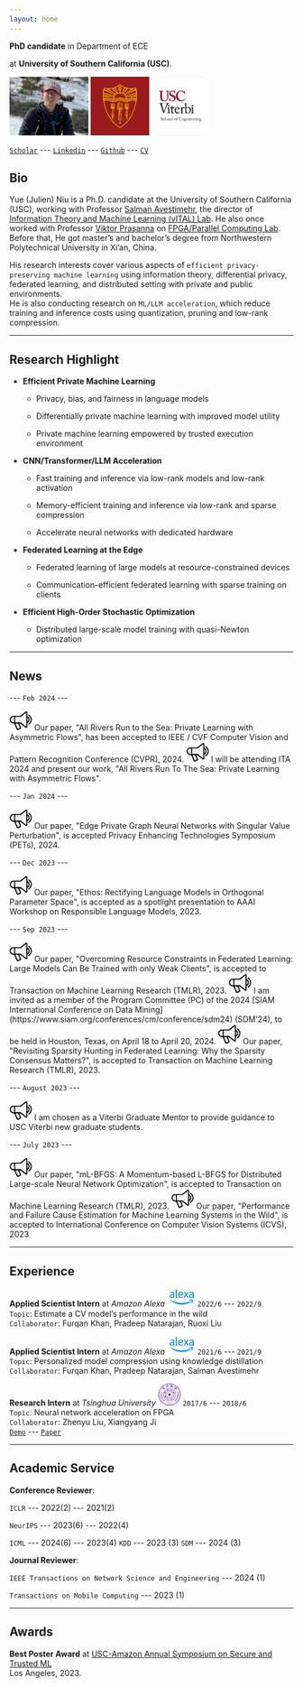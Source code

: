```yaml
---
layout: home
---
```


**PhD candidate** in Department of ECE 

at **University of Southern California (USC)**.

<img src="assets/fig/selfi_MtBaldy.png" alt="drawing" height="104"/>
<img src="assets/fig/usc.png" alt="drawing" width="104"/>
<img src="assets/fig/viterbi.png" alt="drawing" width="105"/>

[`Scholar`](https://scholar.google.com/citations?user=J7vQ-QEAAAAJ&hl=en) ---
[`Linkedin`](https://www.linkedin.com/in/yue-niu-a3084216a/) ---
[`Github`](https://github.com/yuehniu) ---
[`CV`](https://drive.google.com/file/d/1A8p-eXkDOPgFesOa0Jxfo0mDKRPPibww/view?usp=sharing)

## Bio  
  Yue (Julien) Niu is a Ph.D. candidate at the University of Southern California (USC), 
  working with Professor [Salman Avestimehr](https://www.avestimehr.com/), 
  the director of [Information Theory and Machine Learning (vITAL) Lab](https://www.avestimehr.com/vital-lab). 
  He also once worked with Professor [Viktor Prasanna](https://sites.usc.edu/prasanna/) 
  on [FPGA/Parallel Computing Lab](https://fpga.usc.edu/). 
  Before that, He got master’s and bachelor’s degree from Northwestern Polytechnical University in Xi’an, China.
  
  His research interests cover various aspects of `efficient privacy-preserving machine learning` using information 
  theory, differential privacy, federated learning, and distributed setting with private and public environments.  
  He is also conducting research on `ML/LLM acceleration`, which reduce training and inference costs using 
  quantization, pruning and low-rank compression.

---
  
## Research Highlight

  - **Efficient Private Machine Learning**

    - Privacy, bias, and fairness in language models
    
    - Differentially private machine learning with improved model utility

    - Private machine learning empowered by trusted execution environment

  - **CNN/Transformer/LLM Acceleration**

    - Fast training and inference via low-rank models and low-rank activation
    
    - Memory-efficient training and inference via low-rank and sparse compression
    
    - Accelerate neural networks with dedicated hardware

  - **Federated Learning at the Edge**
  
    - Federated learning of large models at resource-constrained devices
    
    - Communication-efficient federated learning with sparse training on clients

  - **Efficient High-Order Stochastic Optimization**
    
    - Distributed large-scale model training with quasi-Newton optimization

---

## News

--- `Feb 2024` ---  

<img src="assets/fig/new.png" alt="drawing" width="40"/>
Our paper, "All Rivers Run to the Sea: Private Learning with Asymmetric Flows",
has been accepted to IEEE / CVF Computer Vision and Pattern Recognition Conference (CVPR), 2024.  

<img src="assets/fig/new.png" alt="drawing" width="40"/>
I will be attending ITA 2024 and present our work, "All Rivers Run To The Sea: Private Learning with Asymmetric Flows".

--- `Jan 2024` ---  

<img src="assets/fig/new.png" alt="drawing" width="40"/>
Our paper, "Edge Private Graph Neural Networks with Singular Value Perturbation",
is accepted Privacy Enhancing Technologies Symposium (PETs), 2024.

--- `Dec 2023` ---

<img src="assets/fig/new.png" alt="drawing" width="40"/>
Our paper, "Ethos: Rectifying Language Models in Orthogonal Parameter Space",
is accepted as a spotlight presentation to AAAI Workshop on Responsible Language Models, 2023.

--- `Sep 2023` ---

<img src="assets/fig/new.png" alt="drawing" width="40"/>
Our paper, "Overcoming Resource Constraints in Federated Learning: Large Models Can Be Trained with only Weak Clients",
is accepted to Transaction on Machine Learning Research (TMLR), 2023.

<img src="assets/fig/new.png" alt="drawing" width="40"/>
I am invited as a member of the Program Committee (PC) of the 2024 [SIAM International Conference on Data Mining](https://www.siam.org/conferences/cm/conference/sdm24) (SDM’24), 
to be held in Houston, Texas, on April 18 to April 20, 2024.

<img src="assets/fig/new.png" alt="drawing" width="40"/>
Our paper, "Revisiting Sparsity Hunting in Federated Learning: Why the Sparsity Consensus Matters?",
is accepted to Transaction on Machine Learning Research (TMLR), 2023.

--- `August 2023` ---

<img src="assets/fig/new.png" alt="drawing" width="40"/>
I am chosen as a Viterbi Graduate Mentor to provide guidance to USC Viterbi new graduate students.

--- `July 2023` ---

<img src="assets/fig/new.png" alt="drawing" width="40"/>
Our paper, "mL-BFGS: A Momentum-based L-BFGS for Distributed Large-scale Neural Network Optimization",
is accepted to Transaction on Machine Learning Research (TMLR), 2023.

<img src="assets/fig/new.png" alt="drawing" width="40"/>
Our paper, "Performance and Failure Cause Estimation for Machine Learning Systems in the Wild", 
is accepted to International Conference on Computer Vision Systems (ICVS), 2023

---

## Experience

**Applied Scientist Intern** at *Amazon Alexa* <img src="assets/fig/alexa.png" alt="drawing" width="50"/>
`2022/6` --- `2022/9`  
`Topic`: Estimate a CV model’s performance in the wild  
`Collaborator`: Furqan Khan, Pradeep Natarajan, Ruoxi Liu

**Applied Scientist Intern** at *Amazon Alexa* <img src="assets/fig/alexa.png" alt="drawing" width="50"/>
`2021/6` --- `2021/9`  
`Topic`: Personalized model compression using knowledge distillation  
`Collaborator`: Furqan Khan, Pradeep Natarajan, Salman Avestimehr

**Research Intern** at *Tsinghua University* <img src="assets/fig/tsinghua.png" alt="drawing" width="40"/>
`2017/6` --- `2018/6`  
`Topic`: Neural network acceleration on FPGA  
`Collaborator`: Zhenyu Liu, Xiangyang Ji  
[`Demo`](https://youtu.be/eFW8OTIur38) --- [`Paper`](https://ieeexplore.ieee.org/abstract/document/8309067)

---

## Academic Service

**Conference Reviewer**: 

`ICLR` --- 2022(2) --- 2021(2)

`NeurIPS` --- 2023(6) --- 2022(4)

`ICML` --- 2024(6) --- 2023(4)    `KDD` --- 2023 (3)    `SDM` --- 2024 (3)

**Journal Reviewer**:

`IEEE Transactions on Network Science and Engineering` --- 2024 (1)

`Transactions on Mobile Computing` --- 2023 (1)

---

## Awards

**Best Poster Award** at [USC-Amazon Annual Symposium on Secure and Trusted ML](https://trustedai.usc.edu/)  
Los Angeles, 2023.